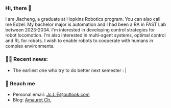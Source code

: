 ### Hi, there 👋

I am Jiacheng, a graduate at Hopkins Robotics program. You can also call me Edzel. My bachelor major is automation and I had been a RA in FAST Lab between 2023-2034. I'm interested in developing control strategies for robot locomotion. I'm also interested in multi-agent systems, optimal control and RL for robots. I wish to enable robots to cooperate with humans in complex environments.

### 🏃🏻 Recent news:

- The earliest one who try to do better next semester : |

### 🧭 Reach me

- Personal email: Jc.L.E@outlook.com
- Blog: [Amaurot Ch.](https://redbowtie.github.io)
